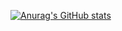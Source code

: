 [![Anurag's GitHub stats](https://github-readme-stats.vercel.app/api?username=eskinderit)](https://github.com/anuraghazra/github-readme-stats&theme=gruvbox)
